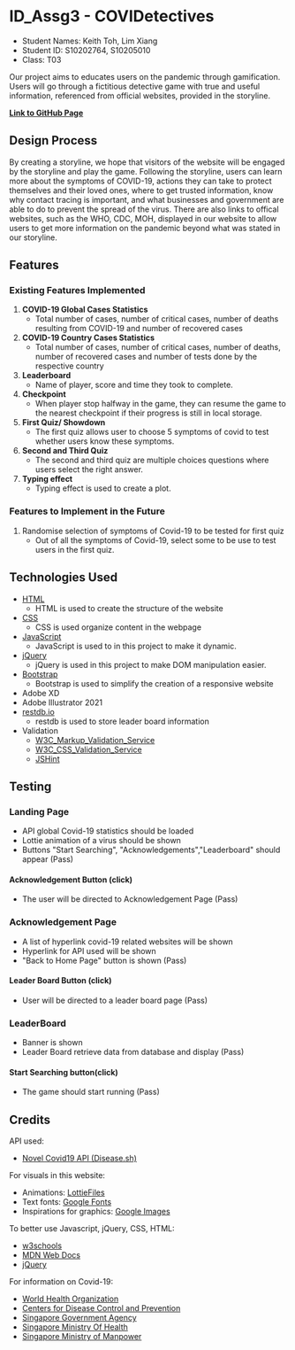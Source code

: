 # ID_Assg3 - COVIDetectives
* Student Names: Keith Toh, Lim Xiang
* Student ID: S10202764, S10205010
* Class: T03

Our project aims to educates users on the pandemic through gamification. Users will go through a fictitious detective game with true and useful information, referenced from official websites, provided in the storyline.

__[Link to GitHub Page](https://keithtohx.github.io/COVIDetectives/)__

## Design Process
By creating a storyline, we hope that visitors of the website will be engaged by the storyline and play the game. Following the storyline, users can learn more about the symptoms of COVID-19, actions they can take to protect themselves and their loved ones, where to get trusted information, know why contact tracing is important, and what businesses and government are able to do to prevent the spread of the virus. There are also links to offical websites, such as the WHO, CDC, MOH, displayed in our website to allow users to get more information on the pandemic beyond what was stated in our storyline. 

## Features
### Existing Features Implemented
1. __COVID-19 Global Cases Statistics__
    * Total number of cases, number of critical cases, number of deaths resulting from COVID-19 and number of recovered cases
2. __COVID-19 Country Cases Statistics__
    * Total number of cases, number of critical cases, number of deaths, number of recovered cases and number of tests done by the respective country
3. __Leaderboard__
    * Name of player, score and time they took to complete.
4. __Checkpoint__
    * When player stop halfway in the game, they can resume the game to the nearest checkpoint if their progress is still in local storage.
5. __First Quiz/ Showdown__
    * The first quiz allows user to choose 5 symptoms of covid to test whether users know these symptoms.
6. __Second and Third Quiz__
    * The second and third quiz are multiple choices questions where users select the right answer.
7. __Typing effect__
    * Typing effect is used to create a plot.


### Features to Implement in the Future
1. Randomise selection of symptoms of Covid-19 to be tested for first quiz
   * Out of all the symptoms of Covid-19, select some to be use to test users in the first quiz.

## Technologies Used
* [HTML](https://developer.mozilla.org/en-US/docs/Web/HTML)
  * HTML is used to create the structure of the website
* [CSS](https://developer.mozilla.org/en-US/docs/Web/CSS)
  * CSS is used organize content in the webpage
* [JavaScript](https://www.javascript.com/)
  * JavaScript is used to in this project to make it dynamic.
* [jQuery](https://jquery.com/)
  * jQuery is used in this project to make DOM manipulation easier.
* [Bootstrap](https://getbootstrap.com/)
  * Bootstrap is used to simplify the creation of a responsive website
* Adobe XD
* Adobe Illustrator 2021
* [restdb.io](https://restdb.io/)
  * restdb is used to store leader board information 
* Validation
  * [W3C_Markup_Validation_Service](https://validator.w3.org/)
  * [W3C_CSS_Validation_Service](https://jigsaw.w3.org/css-validator/)
  * [JSHint](https://jshint.com/)

## Testing
### Landing Page
* API global Covid-19 statistics should be loaded
* Lottie animation of a virus should be shown
* Buttons "Start Searching", "Acknowledgements","Leaderboard" should appear
(Pass)
#### Acknowledgement Button (click)
* The user will be directed to Acknowledgement Page
(Pass)
### Acknowledgement Page
* A list of hyperlink covid-19 related websites will be shown
* Hyperlink for API used will be shown
* "Back to Home Page" button is shown
(Pass)
#### Leader Board Button (click)
* User will be directed to a leader board page
(Pass)
### LeaderBoard
* Banner is shown
* Leader Board retrieve data from database and display
(Pass)

#### Start Searching button(click)
* The game should start running
(Pass)
## Credits
API used:
* [Novel Covid19 API (Disease.sh)](https://disease.sh/docs/)

For visuals in this website:
* Animations: [LottieFiles](https://lottiefiles.com/)
* Text fonts: [Google Fonts](https://fonts.google.com/)
* Inspirations for graphics: [Google Images](https://www.google.com/imghp?hl=en)

To better use Javascript, jQuery, CSS, HTML:
* [w3schools](https://www.w3schools.com/)
* [MDN Web Docs](https://developer.mozilla.org/en-US/)
* [jQuery](https://jquery.com/)
  
For information on Covid-19:
* [World Health Organization](https://www.who.int/)
* [Centers for Disease Control and Prevention](https://www.cdc.gov/)
* [Singapore Government Agency](https://www.gov.sg/)
* [Singapore Ministry Of Health](https://www.moh.gov.sg/covid-19)
* [Singapore Ministry of Manpower](https://www.mom.gov.sg/covid-19)